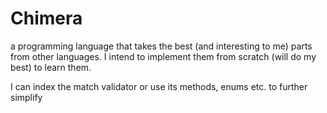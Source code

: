# Chimera
a programming language that takes the best (and interesting to me) parts from other languages. I intend to implement them from scratch (will do my best) to learn them. 

I can index the match validator or use its methods, enums etc. to further simplify